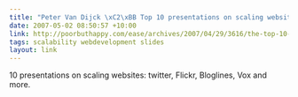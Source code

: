 ```yaml
---
title: "Peter Van Dijck \xC2\xBB Top 10 presentations on scaling websites"
date: 2007-05-02 08:50:57 +10:00
link: http://poorbuthappy.com/ease/archives/2007/04/29/3616/the-top-10-presentation-on-scaling-websites-twitter-flickr-bloglines-vox-and-more
tags: scalability webdevelopment slides
layout: link
---
```

10 presentations on scaling websites: twitter, Flickr, Bloglines, Vox and more.
